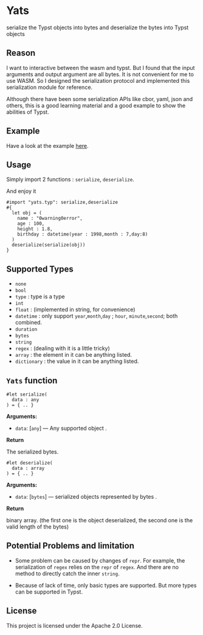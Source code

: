 # Yats

serialize the Typst objects into bytes and deserialize the bytes into Typst objects

## Reason
I want to interactive between the wasm and typst. But I found that the input arguments and output argument are all bytes. It is not convenient for me to use WASM. So I designed the serialization protocol and implemented this serialization module for reference.

Although there have been some serialization APIs like cbor, yaml, json and others, this is a good learning material and a good example to show the abilities of Typst.

## Example

Have a look at the example [here](./example.typ).

## Usage

Simply import 2 functions : `serialize`, `deserialize`.

And enjoy it

```typ
#import "yats.typ": serialize,deserialize
#{
  let obj = (
    name : "0warning0error",
    age : 100,
    height : 1.8,
    birthday : datetime(year : 1998,month : 7,day:8)
  )
  deserialize(serialize(obj))
}
```

## Supported Types
- `none`
- `bool`
- `type` : type is a type
- `int`
- `float` : (implemented in string, for convenience) 
- `datetime` : only support `year`,`month`,`day` ; `hour`, `minute`,`second`; both combined.
- `duration`
- `bytes`
- `string`
- `regex` : (dealing with it is a little tricky)
- `array` : the element in it can be anything listed.
- `dictionary` : the value in it can be anything listed.

## `Yats` function

```typ
#let serialize(
  data : any
) = { .. }
```

**Arguments:**

- `data`: [`any`] &mdash; Any supported object .

**Return**

The serialized bytes.


```typ
#let deserialize(
  data : array
) = { .. }
```

**Arguments:**

- `data`: [`bytes`] &mdash; serialized objects represented by bytes  .

**Return**

binary array. (the first one is the object deserialized, the second one is the valid length of the bytes)


## Potential Problems and limitation

- Some problem can be caused by changes of `repr`. For example, the serialization of `regex` relies on the `repr` of `regex`. And there are no method to directly catch the inner `string`.

- Because of lack of time, only basic types are supported. But more types can be supported in Typst.


## License

This project is licensed under the Apache 2.0 License.